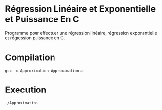 # Régression Linéaire et Exponentielle et Puissance En C
Programme pour effectuer une régression linéaire, régression exponentielle et régression puissance en C.

# Compilation
`gcc -o Approximation Approximation.c `

# Execution
`./Approximation`
